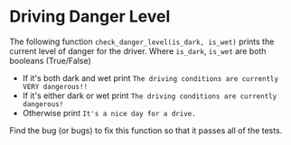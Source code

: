 # Driving Danger Level

The following function `check_danger_level(is_dark, is_wet)` prints the current level of danger for the driver.
Where `is_dark`, `is_wet` are both booleans (True/False)

- If it's both dark and wet print `The driving conditions are currently VERY dangerous!!`
- If it's either dark or wet print `The driving conditions are currently dangerous!`
- Otherwise print `It's a nice day for a drive.`

Find the bug (or bugs) to fix this function so that it passes all of the tests.
